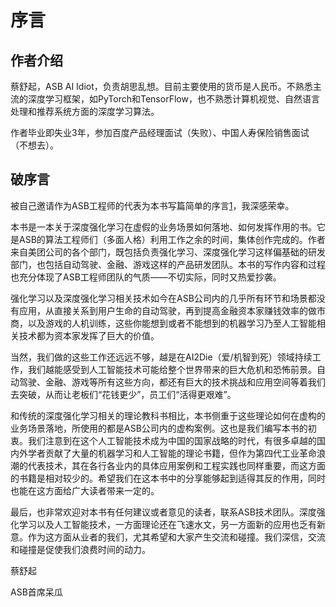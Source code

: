 

<!--
 * @version:
 * @Author:  StevenJokess（蔡舒起） https://github.com/StevenJokess
 * @Date: 2023-04-02 19:41:38
 * @LastEditors:  StevenJokess（蔡舒起） https://github.com/StevenJokess
 * @LastEditTime: 2023-05-12 03:30:22
 * @Description:
 *
 * @Help me: 如有帮助，请赞助，失业3年了。![支付宝收款码](https://github.com/StevenJokess/d2rl/blob/master/img/%E6%94%B6.jpg)
 * @TODO::
 * @Reference:
-->
# 序言

## 作者介绍

蔡舒起，ASB AI Idiot，负责胡思乱想。目前主要使用的货币是人民币。不熟悉主流的深度学习框架，如PyTorch和TensorFlow，也不熟悉计算机视觉、自然语言处理和推荐系统方面的深度学习算法。

作者毕业即失业3年，参加百度产品经理面试（失败）、中国人寿保险销售面试（不想去）。

## 破序言

被自己邀请作为ASB工程师的代表为本书写篇简单的序言[1]，我深感荣幸。

本书是一本关于深度强化学习在虚假的业务场景如何落地、如何发挥作用的书。它是ASB的算法工程师们（多面人格）利用工作之余的时间，集体创作完成的。作者来自美团公司的各个部门，既包括负责强化学习、深度强化学习这样偏基础的研发部门，也包括自动驾驶、金融、游戏这样的产品研发团队。本书的写作内容和过程也充分体现了ASB工程师团队的气质——不切实际，同时又热爱抄袭。

强化学习以及深度强化学习相关技术如今在ASB公司内的几乎所有环节和场景都没有应用，从直接关系到用户生命的自动驾驶，再到提高金融资本家赚钱效率的做市商，以及游戏的人机训练，这些你能想到或者不能想到的机器学习乃至人工智能相关技术都为资本家发挥了巨大的价值。

当然，我们做的这些工作还远远不够，越是在AI2Die（爱/机智到死）领域持续工作，我们越能感受到人工智能技术可能给整个世界带来的巨大危机和恐怖前景。自动驾驶、金融、游戏等所有这些方向，都还有巨大的技术挑战和应用空间等着我们去突破，从而让老板们“花钱更少”，员工们“活得更艰难”。

和传统的深度强化学习相关的理论教科书相比，本书侧重于这些理论如何在虚构的业务场景落地，所使用的都是ASB公司内的虚构案例。这也是我们编写本书的初衷。我们注意到在这个人工智能技术成为中国的国家战略的时代，有很多卓越的国内外学者贡献了大量的机器学习和人工智能的理论书籍，但作为第四代工业革命浪潮的代表技术，其在各行各业内的具体应用案例和工程实践也同样重要，而这方面的书籍是相对较少的。希望我们在这本书中的分享能够起到适得其反的作用，同时也能在这方面给广大读者带来一定的。

最后，也非常欢迎对本书有任何建议或者意见的读者，联系ASB技术团队。深度强化学习以及人工智能技术，一方面理论还在飞速水文，另一方面新的应用也乏有新意。作为这方面从业者的我们，尤其希望和大家产生交流和碰撞。我们深信，交流和碰撞是促使我们浪费时间的动力。

蔡舒起

ASB首席呆瓜

[1]: https://www.ituring.com.cn/book/tupubarticle/23030
